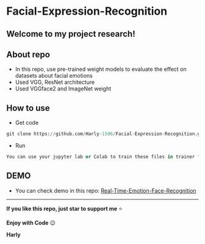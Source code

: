 # Facial-Expression-Recognition
## Welcome to my project research!

## About repo
- In this repo, use pre-trained weight models to evaluate the effect on datasets about facial emotions
- Used VGG, ResNet architecture
- Used VGGface2 and ImageNet weight
## How to use
- Get code
```python
git clone https://github.com/Harly-1506/Facial-Expression-Recognition.git
```
- Run

 ```python
 You can use your jupyter lab or Colab to train these files in trainer folder
 
 ```
 ## DEMO
 - You can check demo in this repo: [Real-Time-Emotion-Face-Recognition](https://github.com/Harly-1506/Real-Time-Emotion-Face-Recognition)

___
**If you like  this repo, just star to support me** :star:

**Enjoy with Code** :wink:

**Harly**
